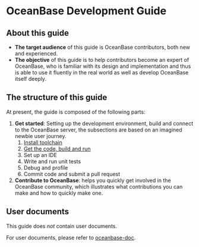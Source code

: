 # OceanBase Development Guide

## About this guide

* **The target audience** of this guide is OceanBase contributors, both new and experienced.
* **The objective** of this guide is to help contributors become an expert of OceanBase, who is familiar with its design and implementation and thus is able to use it fluently in the real world as well as develop OceanBase itself deeply.

## The structure of this guide

At present, the guide is composed of the following parts:

1. **Get started**: Setting up the development environment, build and connect to the OceanBase server, the subsections are based on an imagined newbie user journey.
    1. [Install toolchain](toolchain.md)
    2. [Get the code, build and run](build-and-run.md)
    3. Set up an IDE
    4. Write and run unit tests
    5. Debug and profile
    6. Commit code and submit a pull request
2. **Contribute to OceanBase**: helps you quickly get involved in the OceanBase community, which illustrates what contributions you can make and how to quickly make one.

## User documents

This guide does _not_ contain user documents.

For user documents, please refer to [oceanbase-doc](https://github.com/oceanbase/oceanbase-doc).
